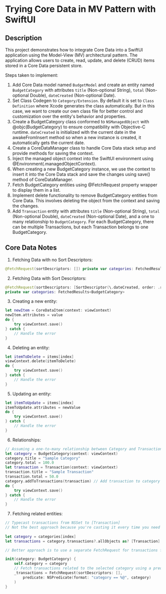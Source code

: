 #  Trying Core Data in MV Pattern with SwiftUI

## Description
This project demonstrates how to integrate Core Data into a SwiftUI application using the Model-View (MV) architectural pattern. The application allows users to create, read, update, and delete (CRUD) items stored in a Core Data persistent store.

Steps taken to implement:
1. Add Core Data model named `BudgetModel` and create an entity named `BudgetCategory` with attributes `title` (Non-optional String), `total` (Non-optional Double), `dateCreated` (Non-optional Date). 
2. Set Class Codegen to `Category/Extension`. By default it is set to `Class Definition` where Xcode generates the class automatically. But in this case, we want to create our own class file for better control and customization over the entity's behavior and properties.
3. Create a BudgetCategory class conformed to `NSManagedObject` with @objc(BudgetCategory) to ensure compatibility with Objective-C runtime. `dateCreated` is initialized with the current date in the awakeFromInsert method so when a new instance is created, it automatically gets the current date.
4. Create a CoreDataManager class to handle Core Data stack setup and provide methods for saving the context.
5. Inject the managed object context into the SwiftUI environment using @Environment(\.managedObjectContext). 
6. When creating a new BudgetCategory instance, we use the context to insert it into the Core Data stack and save the changes using save() method of CoreDataManager.
7. Fetch BudgetCategory entities using @FetchRequest property wrapper to display them in a list.
8. Implement delete functionality to remove BudgetCategory entities from Core Data. This involves deleting the object from the context and saving the changes.
9. Add `Transaction` entity with attributes `title` (Non-optional String), `total` (Non-optional Double), `dateCreated` (Non-optional Date), and a one to many relationship to `BudgetCategory`. For each BudgetCategory, there can be multiple Transactions, but each Transaction belongs to one BudgetCategory. 

## Core Data Notes

1. Fetching Data with no Sort Descriptors:
```swift
@FetchRequest(sortDescriptors: []) private var categories: FetchedResults<BudgetCategory>
```
2. Fetching Data with Sort Descriptors:
```swift
@FetchRequest(sortDescriptors: [SortDescriptor(\.dateCreated, order: .reverse)])
private var categories: FetchedResults<BudgetCategory>
```
3. Creating a new entity:
```swift
let newItem = CoreDataItem(context: viewContext)
newItem.attributes = value
do {
    try viewContext.save()
} catch {
    // Handle the error
}
```
4. Deleting an entity:
```swift
let itemToDelete = items[index]
viewContext.delete(itemToDelete)
do {
    try viewContext.save()
} catch {
    // Handle the error
}
```
5. Updating an entity:
```swift
let itemToUpdate = items[index]
itemToUpdate.attributes = newValue
do {
    try viewContext.save()
} catch {
    // Handle the error
}
```
6. Relationships:
```swift
// Assuming a one-to-many relationship between Category and Transaction
let category = BudgetCategory(context: viewContext)
category.title = "Sample Category"
category.total = 100.0
let transaction = Transaction(context: viewContext)
transaction.title = "Sample Transaction"
transaction.total = 50.0
category.addToTransactions(transaction) // Add transaction to category's transactions set
do {
    try viewContext.save()
} catch {
    // Handle the error
}
```
7. Fetching related entities:
```swift
// Typecast transactions from NSSet to [Transaction]
// Not the best approach because you're casting it every time you need to access transactions and changes to the transactions of a category won't be automatically reflected in the UI
 
let category = categories[index]
let transactions = category.transactions?.allObjects as? [Transaction] ?? []

// Better approach is to use a separate FetchRequest for transactions filtered by the selected category

init(category: BudgetCategory) {
    self.category = category
    // Fetch transactions related to the selected category using a predicate and setting it to the FetchRequest using _transactions (_ is used to access the property wrapper directly and set its value, if we don't use _ we would be accessing the wrapped value)
    _transactions = FetchRequest(sortDescriptors: [],
        predicate: NSPredicate(format: "category == %@", category)
    )
}
```
